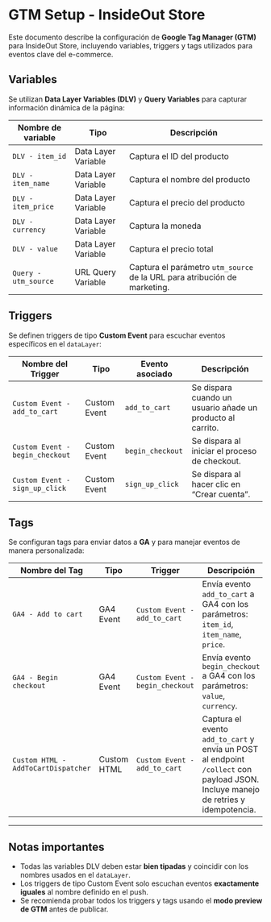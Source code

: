 # GTM Setup - InsideOut Store

Este documento describe la configuración de **Google Tag Manager (GTM)** para InsideOut Store, incluyendo variables, triggers y tags utilizados para eventos clave del e-commerce.


## Variables

Se utilizan **Data Layer Variables (DLV)** y **Query Variables** para capturar información dinámica de la página:

| Nombre de variable    | Tipo | Descripción |
|-----------------------|------|-------------|
| `DLV - item_id`       | Data Layer Variable | Captura el ID del producto      |
| `DLV - item_name`     | Data Layer Variable | Captura el nombre del producto  |
| `DLV - item_price`    | Data Layer Variable | Captura el precio del producto  |
| `DLV - currency`      | Data Layer Variable | Captura la moneda               |
| `DLV - value`         | Data Layer Variable | Captura el precio total         |
| `Query - utm_source`  | URL Query Variable  | Captura el parámetro `utm_source` de la URL para atribución de marketing.|

## Triggers

Se definen triggers de tipo **Custom Event** para escuchar eventos específicos en el `dataLayer`:

| Nombre del Trigger              | Tipo         | Evento asociado | Descripción                                                |
|---------------------------------|--------------|-----------------|------------------------------------------------------------|
| `Custom Event - add_to_cart`    | Custom Event | `add_to_cart`   | Se dispara cuando un usuario añade un producto al carrito. |
| `Custom Event - begin_checkout` | Custom Event | `begin_checkout`| Se dispara al iniciar el proceso de checkout.              |
| `Custom Event - sign_up_click`  | Custom Event | `sign_up_click` | Se dispara al hacer clic en “Crear cuenta”.                |


## Tags

Se configuran tags para enviar datos a **GA** y para manejar eventos de manera personalizada:

| Nombre del Tag                      | Tipo | Trigger | Descripción |
|-------------------------------------|------|---------|-------------|
| `GA4 - Add to cart`                 | GA4 Event   | `Custom Event - add_to_cart`    | Envía evento `add_to_cart` a GA4 con los parámetros: `item_id`, `item_name`, `price`. |
| `GA4 - Begin checkout`              | GA4 Event   | `Custom Event - begin_checkout` | Envía evento `begin_checkout` a GA4 con los parámetros: `value`, `currency`. |
| `Custom HTML - AddToCartDispatcher` | Custom HTML | `Custom Event - add_to_cart`    | Captura el evento `add_to_cart` y envía un POST al endpoint `/collect` con payload JSON. Incluye manejo de retries y idempotencia. |

---

## Notas importantes

- Todas las variables DLV deben estar **bien tipadas** y coincidir con los nombres usados en el `dataLayer`.  
- Los triggers de tipo Custom Event solo escuchan eventos **exactamente iguales** al nombre definido en el push.   
- Se recomienda probar todos los triggers y tags usando el **modo preview de GTM** antes de publicar.  

